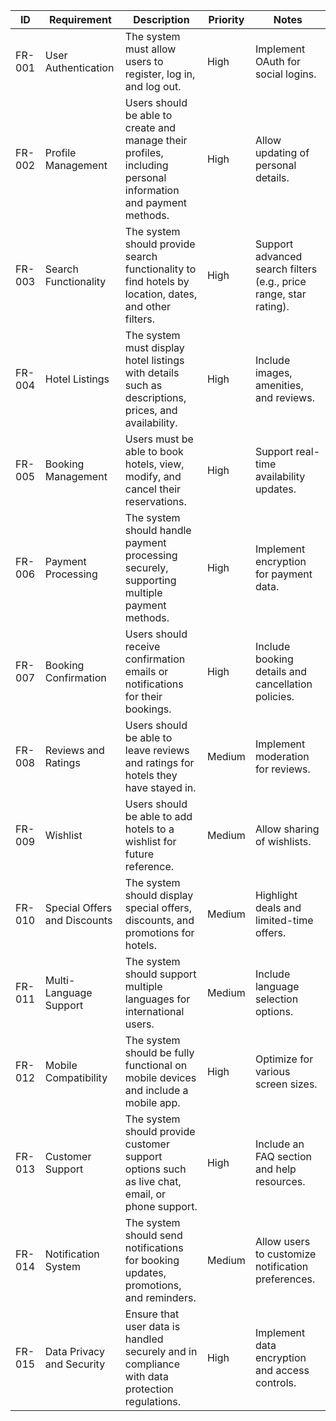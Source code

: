 | ID     | Requirement                | Description                                                                                          | Priority | Notes                                        |
|--------|----------------------------|--------------------------------------------------------------------------------------------------|----------|----------------------------------------------|
| FR-001 | User Authentication        | The system must allow users to register, log in, and log out.                                       | High     | Implement OAuth for social logins.          |
| FR-002 | Profile Management         | Users should be able to create and manage their profiles, including personal information and payment methods. | High     | Allow updating of personal details.         |
| FR-003 | Search Functionality       | The system should provide search functionality to find hotels by location, dates, and other filters. | High     | Support advanced search filters (e.g., price range, star rating). |
| FR-004 | Hotel Listings             | The system must display hotel listings with details such as descriptions, prices, and availability. | High     | Include images, amenities, and reviews.     |
| FR-005 | Booking Management         | Users must be able to book hotels, view, modify, and cancel their reservations.                     | High     | Support real-time availability updates.     |
| FR-006 | Payment Processing         | The system should handle payment processing securely, supporting multiple payment methods.          | High     | Implement encryption for payment data.      |
| FR-007 | Booking Confirmation       | Users should receive confirmation emails or notifications for their bookings.                      | High     | Include booking details and cancellation policies. |
| FR-008 | Reviews and Ratings        | Users should be able to leave reviews and ratings for hotels they have stayed in.                    | Medium   | Implement moderation for reviews.           |
| FR-009 | Wishlist                   | Users should be able to add hotels to a wishlist for future reference.                              | Medium   | Allow sharing of wishlists.                 |
| FR-010 | Special Offers and Discounts| The system should display special offers, discounts, and promotions for hotels.                    | Medium   | Highlight deals and limited-time offers.   |
| FR-011 | Multi-Language Support     | The system should support multiple languages for international users.                              | Medium   | Include language selection options.         |
| FR-012 | Mobile Compatibility       | The system should be fully functional on mobile devices and include a mobile app.                  | High     | Optimize for various screen sizes.          |
| FR-013 | Customer Support           | The system should provide customer support options such as live chat, email, or phone support.      | High     | Include an FAQ section and help resources.  |
| FR-014 | Notification System        | The system should send notifications for booking updates, promotions, and reminders.                | Medium   | Allow users to customize notification preferences. |
| FR-015 | Data Privacy and Security  | Ensure that user data is handled securely and in compliance with data protection regulations.        | High     | Implement data encryption and access controls. |
